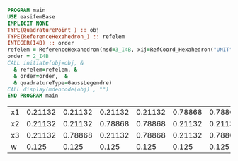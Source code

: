 ```fortran
PROGRAM main
USE easifemBase
IMPLICIT NONE
TYPE(QuadraturePoint_) :: obj
TYPE(ReferenceHexahedron_) :: refelem
INTEGER(I4B) :: order
refelem = ReferenceHexahedron(nsd=3_I4B, xij=RefCoord_Hexahedron("UNIT"))
order = 2_I4B
CALL initiate(obj=obj, &
  & refelem=refelem, &
  & order=order,  &
  & quadratureType=GaussLegendre)
CALL display(mdencode(obj) , "")
END PROGRAM main
```

|  |   |  |  |  |  |  |  |  |
| --- |  --- |  --- |  --- |  --- |  --- |  --- |  --- |  --- |
| x1 | 0.21132 | 0.21132 | 0.21132 | 0.21132 | 0.78868 | 0.78868 | 0.78868 | 0.78868 |
| x2 | 0.21132 | 0.21132 | 0.78868 | 0.78868 | 0.21132 | 0.21132 | 0.78868 | 0.78868 |
| x3 | 0.21132 | 0.78868 | 0.21132 | 0.78868 | 0.21132 | 0.78868 | 0.21132 | 0.78868 |
| w | 0.125 | 0.125 | 0.125 | 0.125 | 0.125 | 0.125 | 0.125 | 0.125 |
